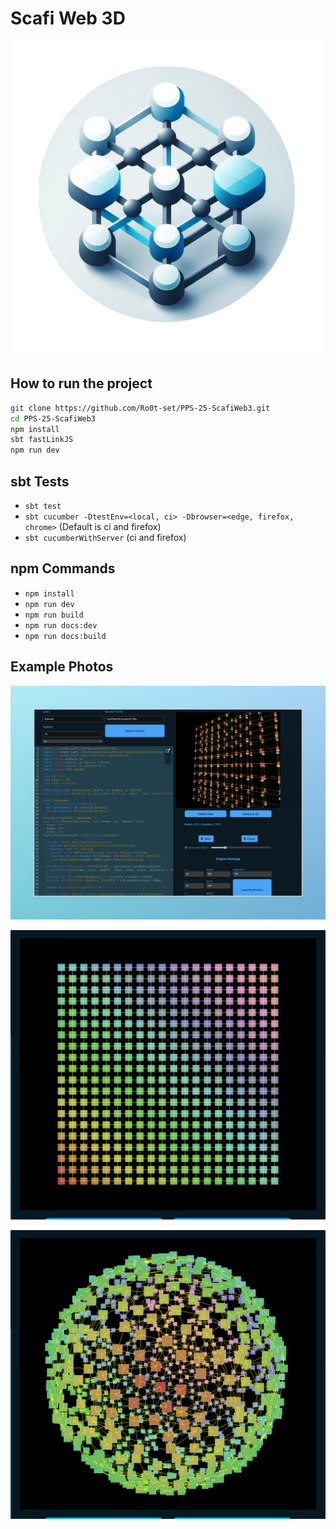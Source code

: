 # Scafi Web 3D

![logo](img/logo.png)

## How to run the project

```bash
git clone https://github.com/Ro0t-set/PPS-25-ScafiWeb3.git
cd PPS-25-ScafiWeb3
npm install
sbt fastLinkJS
npm run dev
```

## sbt Tests

- `sbt test`
- `sbt cucumber -DtestEnv=<local, ci> -Dbrowser=<edge, firefox, chrome>` (Default is ci and firefox)
- `sbt cucumberWithServer` (ci and firefox)

## npm Commands

- `npm install`
- `npm run dev`
- `npm run build`
- `npm run docs:dev`
- `npm run docs:build`

## Example Photos

![Scafi3 screen](img/screen.jpeg)

![Gradient Example](img/gradient.png)

![Sphere Example](img/sphere.png)